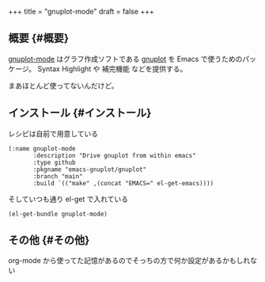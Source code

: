 +++
title = "gnuplot-mode"
draft = false
+++

## 概要 {#概要}

[gnuplot-mode](https://github.com/emacsorphanage/gnuplot) はグラフ作成ソフトである [gnuplot](http://www.gnuplot.info/) を Emacs で使うためのパッケージ。
Syntax Highlight や 補完機能 などを提供する。

まあほとんど使ってないんだけど。


## インストール {#インストール}

レシピは自前で用意している

```emacs-lisp
(:name gnuplot-mode
       :description "Drive gnuplot from within emacs"
       :type github
       :pkgname "emacs-gnuplot/gnuplot"
       :branch "main"
       :build `(("make" ,(concat "EMACS=" el-get-emacs))))
```

そしていつも通り el-get で入れている

```emacs-lisp
(el-get-bundle gnuplot-mode)
```


## その他 {#その他}

org-mode から使ってた記憶があるのでそっちの方で何か設定があるかもしれない
